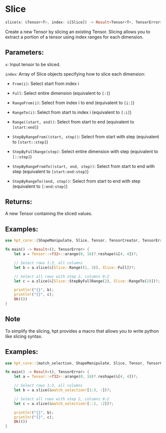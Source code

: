 # Slice

```rust
slice(x: &Tensor<T>, index: &[Slice]) -> Result<Tensor<T>, TensorError>
```

Create a new Tensor by slicing an existing Tensor. Slicing allows you to extract a portion of a tensor using index ranges for each dimension.

## Parameters:
`x`: Input tensor to be sliced.

`index`: Array of Slice objects specifying how to slice each dimension:
- `From(i)`: Select start from index i

- `Full`: Select entire dimension (equivalent to `[:]`)

- `RangeFrom(i)`: Select from index i to end (equivalent to `[i:]`)

- `RangeTo(i)`: Select from start to index i (equivalent to `[:i]`)

- `Range((start, end))`: Select from start to end (equivalent to `[start:end]`)

- `StepByRangeFrom((start, step))`: Select from start with step (equivalent to `[start::step]`)

- `StepByFullRange(step)`: Select entire dimension with step (equivalent to `[::step]`)

- `StepByRangeFromTo((start, end, step))`: Select from start to end with step (equivalent to `[start:end:step]`)

- `StepByRangeTo((end, step))`: Select from start to end with step (equivalent to `[:end:step]`)

## Returns:
A new Tensor containing the sliced values.

## Examples:
```rust
use hpt_core::{ShapeManipulate, Slice, Tensor, TensorCreator, TensorError};

fn main() -> Result<(), TensorError> {
    let a = Tensor::<f32>::arange(0, 16)?.reshape(&[4, 4])?;

    // Select rows 1:3, all columns
    let b = a.slice(&[Slice::Range((1, 3)), Slice::Full])?;

    // Select all rows with step 2, columns 0:2
    let c = a.slice(&[Slice::StepByFullRange(2), Slice::RangeTo(2)])?;

    println!("{}", b);
    println!("{}", c);
    Ok(())
}
```

## Note

To simplify the slicing, hpt provides a macro that allows you to write python like slicing syntax.

## Examples:
```rust
use hpt_core::{match_selection, ShapeManipulate, Slice, Tensor, TensorCreator, TensorError};

fn main() -> Result<(), TensorError> {
    let a = Tensor::<f32>::arange(0, 16)?.reshape(&[4, 4])?;

    // Select rows 1:3, all columns
    let b = a.slice(&match_selection![1:3, :])?;

    // Select all rows with step 2, columns 0:2
    let c = a.slice(&match_selection![::2, :2])?;

    println!("{}", b);
    println!("{}", c);
    Ok(())
}
```